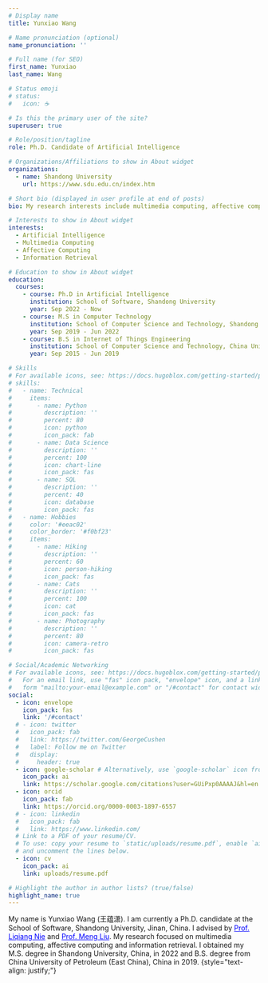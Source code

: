 ```yaml
---
# Display name
title: Yunxiao Wang

# Name pronunciation (optional)
name_pronunciation: ''

# Full name (for SEO)
first_name: Yunxiao
last_name: Wang

# Status emoji
# status:
#   icon: ☕️

# Is this the primary user of the site?
superuser: true

# Role/position/tagline
role: Ph.D. Candidate of Artificial Intelligence

# Organizations/Affiliations to show in About widget
organizations:
  - name: Shandong University
    url: https://www.sdu.edu.cn/index.htm

# Short bio (displayed in user profile at end of posts)
bio: My research interests include multimedia computing, affective computing and information retrieval.

# Interests to show in About widget
interests:
  - Artificial Intelligence
  - Multimedia Computing
  - Affective Computing
  - Information Retrieval

# Education to show in About widget
education:
  courses:
    - course: Ph.D in Artificial Intelligence
      institution: School of Software, Shandong University
      year: Sep 2022 - Now
    - course: M.S in Computer Technology
      institution: School of Computer Science and Technology, Shandong University
      year: Sep 2019 - Jun 2022
    - course: B.S in Internet of Things Engineering
      institution: School of Computer Science and Technology, China University of Petroleum (East China)
      year: Sep 2015 - Jun 2019

# Skills
# For available icons, see: https://docs.hugoblox.com/getting-started/page-builder/#icons
# skills:
#   - name: Technical
#     items:
#       - name: Python
#         description: ''
#         percent: 80
#         icon: python
#         icon_pack: fab
#       - name: Data Science
#         description: ''
#         percent: 100
#         icon: chart-line
#         icon_pack: fas
#       - name: SQL
#         description: ''
#         percent: 40
#         icon: database
#         icon_pack: fas
#   - name: Hobbies
#     color: '#eeac02'
#     color_border: '#f0bf23'
#     items:
#       - name: Hiking
#         description: ''
#         percent: 60
#         icon: person-hiking
#         icon_pack: fas
#       - name: Cats
#         description: ''
#         percent: 100
#         icon: cat
#         icon_pack: fas
#       - name: Photography
#         description: ''
#         percent: 80
#         icon: camera-retro
#         icon_pack: fas

# Social/Academic Networking
# For available icons, see: https://docs.hugoblox.com/getting-started/page-builder/#icons
#   For an email link, use "fas" icon pack, "envelope" icon, and a link in the
#   form "mailto:your-email@example.com" or "/#contact" for contact widget.
social:
  - icon: envelope
    icon_pack: fas
    link: '/#contact'
  # - icon: twitter
  #   icon_pack: fab
  #   link: https://twitter.com/GeorgeCushen
  #   label: Follow me on Twitter
  #   display:
  #     header: true
  - icon: google-scholar # Alternatively, use `google-scholar` icon from `ai` icon pack
    icon_pack: ai
    link: https://scholar.google.com/citations?user=GUiPxp0AAAAJ&hl=en
  - icon: orcid
    icon_pack: fab
    link: https://orcid.org/0000-0003-1897-6557
  # - icon: linkedin
  #   icon_pack: fab
  #   link: https://www.linkedin.com/
  # Link to a PDF of your resume/CV.
  # To use: copy your resume to `static/uploads/resume.pdf`, enable `ai` icons in `params.yaml`,
  # and uncomment the lines below.
  - icon: cv
    icon_pack: ai
    link: uploads/resume.pdf

# Highlight the author in author lists? (true/false)
highlight_name: true
---
```


My name is Yunxiao Wang (王蕴潇). I am currently a Ph.D. candidate at the School of Software, Shandong University, Jinan, China. I advised by <a href="https://liqiangnie.github.io/index.html" target="_blank" style="color:blue;">Prof. Liqiang Nie</a> and <a href="https://mengliu1991.github.io/" target="_blank" style="color:blue;">Prof. Meng Liu</a>. My research focused on multimedia computing, affective computing and information retrieval. I obtained my M.S. degree in Shandong University, China, in 2022 and B.S. degree from China University of Petroleum (East China), China in 2019.
{style="text-align: justify;"}
